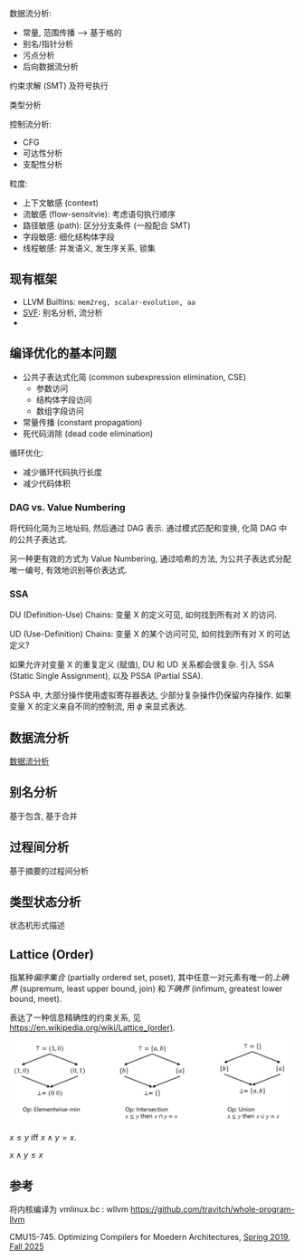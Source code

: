 数据流分析: 
- 常量, 范围传播 --> 基于格的
- 别名/指针分析
- 污点分析
- 后向数据流分析

约束求解 (SMT) 及符号执行

类型分析

控制流分析:
- CFG 
- 可达性分析
- 支配性分析

粒度:
- 上下文敏感 (context)
- 流敏感 (flow-sensitvie): 考虑语句执行顺序
- 路径敏感 (path): 区分分支条件 (一般配合 SMT)
- 字段敏感: 细化结构体字段
- 线程敏感: 并发语义, 发生序关系, 锁集

## 现有框架

- LLVM Builtins: `mem2reg, scalar-evolution, aa`
- [SVF](https://svf-tools.github.io/SVF/): 别名分析, 流分析
- 

## 编译优化的基本问题

- 公共子表达式化简 (common subexpression elimination, CSE)
	- 参数访问
	- 结构体字段访问
	- 数组字段访问
- 常量传播 (constant propagation)
- 死代码消除 (dead code elimination)

循环优化:
- 减少循环代码执行长度
- 减少代码体积

### DAG vs. Value Numbering

将代码化简为三地址码, 然后通过 DAG 表示. 通过模式匹配和变换, 化简 DAG 中的公共子表达式. 

另一种更有效的方式为 Value Numbering, 通过哈希的方法, 为公共子表达式分配唯一编号, 有效地识别等价表达式. 

### SSA 

DU (Definition-Use) Chains: 变量 X 的定义可见, 如何找到所有对 X 的访问.

UD (Use-Definition) Chains: 变量 X 的某个访问可见, 如何找到所有对 X 的可达定义?

如果允许对变量 X 的重复定义 (赋值), DU 和 UD 关系都会很复杂. 引入 SSA (Static Single Assignment), 以及 PSSA (Partial SSA). 

PSSA 中, 大部分操作使用虚拟寄存器表达, 少部分复杂操作仍保留内存操作. 如果变量 X 的定义来自不同的控制流, 用 $\phi$ 来显式表达. 

## 数据流分析

[数据流分析](数据流分析.md)

## 别名分析

基于包含, 基于合并

## 过程间分析

基于摘要的过程间分析

## 类型状态分析

状态机形式描述

## Lattice (Order)

指某种*偏序集合* (partially ordered set, poset), 其中任意一对元素有唯一的*上确界* (supremum, least upper bound, join) 和*下确界* (infimum, greatest lower bound, meet). 

表达了一种信息精确性的约束关系, 见 https://en.wikipedia.org/wiki/Lattice_(order).

![](../../../attach/Snipaste_2025-09-18_14-18-49.png)

$x\leq y$ iff $x\wedge y =x$. 

${} x\wedge y\leq x {}$

## 参考

将内核编译为 vmlinux.bc : wllvm https://github.com/travitch/whole-program-llvm

CMU15-745. Optimizing Compilers for Moedern Architectures, [Spring 2019](https://www.cs.cmu.edu/afs/cs/academic/class/15745-s19/www/), [Fall 2025](https://www.cs.cmu.edu/~15745/www/)